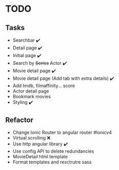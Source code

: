 # TODO
## Tasks
* Searchbar  :heavy_check_mark:
* Detail page  :heavy_check_mark:
* Initial page :heavy_check_mark:
* Search by  ~~Series~~ Actor :heavy_check_mark:
* Movie detail  page :heavy_check_mark: 
* Movie detail page (Add tab with extra details) :heavy_check_mark:
* Add Imdb, filmaffinity... score 
* Actor detail page
* Bookmark movies 
* Styling :heavy_check_mark:

## Refactor
* Change Ionic Router to angular router #Ionicv4 
* Virtual scrolling :x: 
* Use http angular library :heavy_check_mark:
* Use config API to delete redundancies
* MovieDetail html template
* Format templates and resctrutre sass